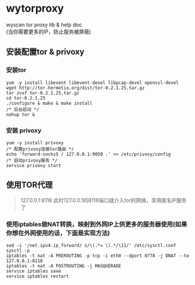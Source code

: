 # wytorproxy
wyscan tor proxy lib &amp; help doc <br />
(当你需要更多的IP，防止服务被屏蔽)

安装配置tor & privoxy
-----------------------------------
### 安装tor
    yum -y install libevent libevent-devel libpcap-devel openssl-devel
    wget http://tor.hermetix.org/dist/tor-0.2.1.25.tar.gz
    tar zvxf tor-0.2.1.25.tar.gz
    cd tor-0.2.1.25
    ./configure & make & make install
    /* 后台启动 */
    nohup tor &

### 安装 privoxy
    yum -y install privoxy
    /* 配置privoxy连接tor路由 */
    echo 'forward-socks5 / 127.0.0.1:9050 .' >> /etc/privoxy/config
    /* 启动privoxy服务 */
    service privoxy start

使用TOR代理
-----------------------------------
> 127.0.0.1:8118
> 此时127.0.0.1的8118端口就介入tor的网络，享用匿名IP服务了

### 使用iptables做NAT转换，映射到外网IP上供更多的服务器使用(如果你想在外网使用的话，下面是实现方法)
    sed -i '/net.ipv4.ip_forward/ s/\(.*= \).*/\11/' /etc/sysctl.conf
    sysctl -p
    iptables -t nat -A PREROUTING -p tcp -i eth0 --dport 8778 -j DNAT --to 127.0.0.1:8118
    iptables -t nat -A POSTROUTING -j MASQUERADE
    service iptables save
    service iptables restart
